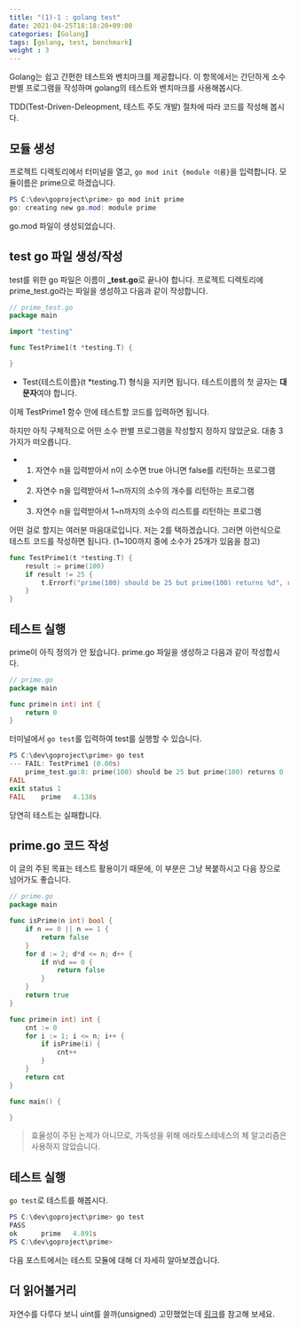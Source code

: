 ```yaml
---
title: "(1)-1 : golang test"
date: 2021-04-25T18:18:20+09:00
categories: [Golang]
tags: [golang, test, benchmark]
weight : 3
---
```


Golang는 쉽고 간편한 테스트와 벤치마크를 제공합니다. 이 항목에서는 간단하게 소수판별 프로그램을 작성하며 golang의 테스트와 벤치마크를 사용해봅시다.

TDD(Test-Driven-Deleopment, 테스트 주도 개발) 절차에 따라 코드를 작성해 봅시다.

## 모듈 생성

프로젝트 디렉토리에서 터미널을 열고, `go mod init {module 이름}`을 입력합니다. 모듈이름은 prime으로 하겠습니다.

```powershell
PS C:\dev\goproject\prime> go mod init prime
go: creating new go.mod: module prime
```

go.mod 파일이 생성되었습니다.

## test go 파일 생성/작성

test를 위한 go 파일은 이름이 **_test.go**로 끝나야 합니다. 프로젝트 디렉토리에 prime_test.go라는 파일을 생성하고 다음과 같이 작성합니다.

```go
// prime_test.go
package main

import "testing"

func TestPrime1(t *testing.T) {

}
```

 - Test{테스트이름}(t *testing.T) 형식을 지키면 됩니다. 테스트이름의 첫 글자는 **대문자**여야 합니다.

이제 TestPrime1 함수 안에 테스트할 코드를 입력하면 됩니다.

하지만 아직 구체적으로 어떤 소수 판별 프로그램을 작성할지 정하지 않았군요. 대충 3가지가 떠오릅니다.

 - 1. 자연수 n을 입력받아서 n이 소수면 true 아니면 false를 리턴하는 프로그램
 - 2. 자연수 n을 입력받아서 1~n까지의 소수의 개수를 리턴하는 프로그램
 - 3. 자연수 n을 입력받아서 1~n까지의 소수의 리스트를 리턴하는 프로그램

어떤 걸로 할지는 여러분 마음대로입니다. 저는 2를 택하겠습니다. 그러면 이런식으로 테스트 코드를 작성하면 됩니다. (1~100까지 중에 소수가 25개가 있음을 참고)

```go
func TestPrime1(t *testing.T) {
	result := prime(100)
	if result != 25 {
		t.Errorf("prime(100) should be 25 but prime(100) returns %d", result)
	}
}
```

## 테스트 실행

prime이 아직 정의가 안 됬습니다. prime.go 파일을 생성하고 다음과 같이 작성합시다.

```go
// prime.go
package main

func prime(n int) int {
	return 0
}
```

터미널에서 `go test`를 입력하여 test를 실행할 수 있습니다.

```powershell
PS C:\dev\goproject\prime> go test
--- FAIL: TestPrime1 (0.00s)
    prime_test.go:8: prime(100) should be 25 but prime(100) returns 0
FAIL
exit status 1
FAIL    prime   4.138s
```

당연히 테스트는 실패합니다.

## prime.go 코드 작성

이 글의 주된 목표는 테스트 활용이기 때문에, 이 부분은 그냥 복붙하시고 다음 장으로 넘어가도 좋습니다.

```go
// prime.go
package main

func isPrime(n int) bool {
	if n == 0 || n == 1 {
		return false
	}
	for d := 2; d*d <= n; d++ {
		if n%d == 0 {
			return false
		}
	}
	return true
}

func prime(n int) int {
	cnt := 0
	for i := 1; i <= n; i++ {
		if isPrime(i) {
			cnt++
		}
	}
	return cnt
}

func main() {

}
```

>효율성이 주된 논제가 아니므로, 가독성을 위해 에라토스테네스의 체 알고리즘은 사용하지 않았습니다.

## 테스트 실행

`go test`로 테스트를 해봅시다.

```powershell
PS C:\dev\goproject\prime> go test
PASS
ok      prime   4.891s
PS C:\dev\goproject\prime> 
```

다음 포스트에서는 테스트 모듈에 대해 더 자세히 알아보겠습니다.

## 더 읽어볼거리

자연수를 다루다 보니 uint를 쓸까(unsigned) 고민했었는데 [링크](https://stackoverflow.com/questions/34165099/in-c-why-is-signed-int-faster-than-unsigned-int)를 참고해 보세요.
